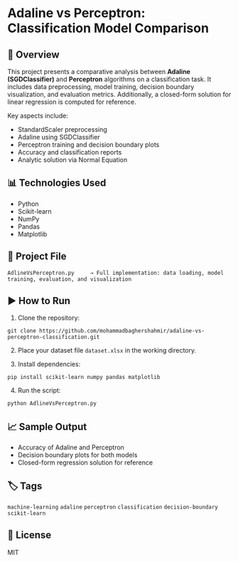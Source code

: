 # Adaline vs Perceptron: Classification Model Comparison

## 📌 Overview
This project presents a comparative analysis between **Adaline (SGDClassifier)** and **Perceptron** algorithms on a classification task. It includes data preprocessing, model training, decision boundary visualization, and evaluation metrics. Additionally, a closed-form solution for linear regression is computed for reference.

Key aspects include:
- StandardScaler preprocessing
- Adaline using SGDClassifier
- Perceptron training and decision boundary plots
- Accuracy and classification reports
- Analytic solution via Normal Equation

## 📊 Technologies Used
- Python
- Scikit-learn
- NumPy
- Pandas
- Matplotlib

## 📁 Project File
```
AdlineVsPerceptron.py     → Full implementation: data loading, model training, evaluation, and visualization
```

## ▶️ How to Run

1. Clone the repository:
```
git clone https://github.com/mohammadbaghershahmir/adaline-vs-perceptron-classification.git
```

2. Place your dataset file `dataset.xlsx` in the working directory.

3. Install dependencies:
```
pip install scikit-learn numpy pandas matplotlib
```

4. Run the script:
```bash
python AdlineVsPerceptron.py
```

## 📈 Sample Output
- Accuracy of Adaline and Perceptron
- Decision boundary plots for both models
- Closed-form regression solution for reference

## 🏷️ Tags
`machine-learning` `adaline` `perceptron` `classification` `decision-boundary` `scikit-learn`

## 📄 License
MIT
